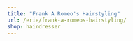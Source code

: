 ```yaml
---
title: "Frank A Romeo's Hairstyling"
url: /erie/frank-a-romeos-hairstyling/
shop: hairdresser
---
```

